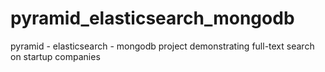 # pyramid_elasticsearch_mongodb
pyramid - elasticsearch - mongodb project demonstrating full-text search on startup companies
